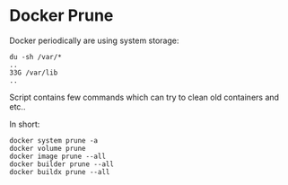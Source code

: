 # Docker Prune

Docker periodically are using system storage:

```shell
du -sh /var/*
..
33G /var/lib
..
```

Script contains few commands which can try to clean old containers and etc..

In short:
```shell
docker system prune -a
docker volume prune
docker image prune --all
docker builder prune --all
docker buildx prune --all
```

